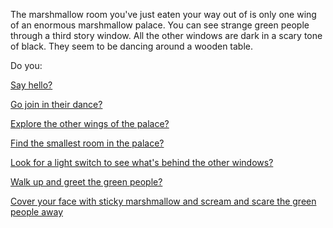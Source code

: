 The marshmallow room you've just eaten your way out of is only one wing of an enormous marshmallow palace.
You can see strange green people through a third story window. 
All the other windows are dark in a scary tone of black.
They seem to be dancing around a wooden table.

Do you:

[Say hello?](./say-hello/say-hello/say-hello.md)

[Go join in their dance?](./say-hello/join-dance/join-dance.md)

[Explore the other wings of the palace?](./say-hello/explore-other-wings/explore-other-wings.md)

[Find the smallest room in the palace?](./small-room/small-room.md)

[Look for a light switch to see what's behind the other windows?](./light-switch/light-switch.md)

[Walk up and greet the green people?](./greet-green/greet-green.md)

[Cover your face with sticky marshmallow and scream and scare the green people away](./scare-green/scare-green.md)


